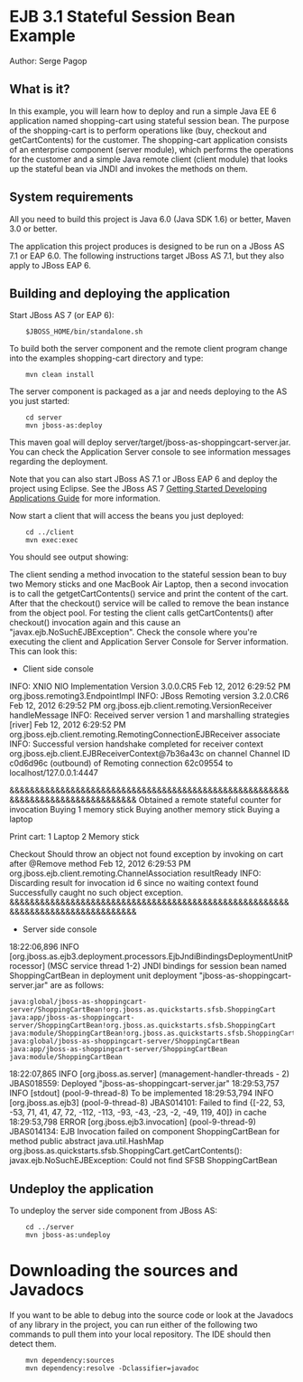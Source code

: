 EJB 3.1 Stateful Session Bean Example
=====================================

Author: Serge Pagop

What is it?
-----------

In this example, you will learn how to deploy and run a simple Java EE 6 application named shopping-cart using stateful session bean. The purpose of the shopping-cart is to perform operations like (buy, checkout and getCartContents) for the customer. 
The shopping-cart application consists of an enterprise component (server module), which performs the operations for the customer and a simple Java remote client (client module) that looks up the stateful bean via JNDI and invokes the methods on them.

System requirements
-------------------

All you need to build this project is Java 6.0 (Java SDK 1.6) or better, Maven 3.0 or better.

The application this project produces is designed to be run on a JBoss AS 7.1 or EAP 6.0.
The following instructions target JBoss AS 7.1, but they also apply to JBoss EAP 6.

Building and deploying the application
--------------------------------------

Start JBoss AS 7 (or EAP 6):

        $JBOSS_HOME/bin/standalone.sh

To build both the server component and the remote client program change into the examples shopping-cart directory and type:

        mvn clean install

The server component is packaged as a jar and needs deploying to the AS you just started:

        cd server
        mvn jboss-as:deploy

This maven goal will deploy server/target/jboss-as-shoppingcart-server.jar. You can check the Application Server console to see information messages regarding the deployment.

Note that you can also start JBoss AS 7.1 or JBoss EAP 6 and deploy the project using Eclipse. See the JBoss AS 7
<a href="https://docs.jboss.org/author/display/AS71/Getting+Started+Developing+Applications+Guide" title="Getting Started Developing Applications Guide">Getting Started Developing Applications Guide</a> 
for more information.

Now start a client that will access the beans you just deployed:

        cd ../client
        mvn exec:exec

You should see output showing:

The client sending a method invocation to the stateful session bean to buy two Memory sticks and one MacBook Air Laptop, then a second invocation is to call the getgetCartContents() service and print the content of the cart. After that the checkout() service will be called to remove the bean instance from the object pool. For testing the client calls getCartContents() after checkout() invocation again and this cause an "javax.ejb.NoSuchEJBException".
Check the console where you're executing the client and Application Server Console for Server information. This can look this:

- Client side console

INFO: XNIO NIO Implementation Version 3.0.0.CR5
Feb 12, 2012 6:29:52 PM org.jboss.remoting3.EndpointImpl <clinit>
INFO: JBoss Remoting version 3.2.0.CR6
Feb 12, 2012 6:29:52 PM org.jboss.ejb.client.remoting.VersionReceiver handleMessage
INFO: Received server version 1 and marshalling strategies [river]
Feb 12, 2012 6:29:52 PM org.jboss.ejb.client.remoting.RemotingConnectionEJBReceiver associate
INFO: Successful version handshake completed for receiver context org.jboss.ejb.client.EJBReceiverContext@7b36a43c on channel Channel ID c0d6d96c (outbound) of Remoting connection 62c09554 to localhost/127.0.0.1:4447

&&&&&&&&&&&&&&&&&&&&&&&&&&&&&&&&&&&&&&&&&&&&&&&&&&&&&&&&&&&&&&&&&&&&&&&&&&&&&&&&
Obtained a remote stateful counter for invocation
Buying 1 memory stick
Buying another memory stick
Buying a laptop

Print cart:
1     Laptop
2     Memory stick

Checkout
Should throw an object not found exception by invoking on cart after @Remove method
Feb 12, 2012 6:29:53 PM org.jboss.ejb.client.remoting.ChannelAssociation resultReady
INFO: Discarding result for invocation id 6 since no waiting context found
Successfully caught no such object exception.
&&&&&&&&&&&&&&&&&&&&&&&&&&&&&&&&&&&&&&&&&&&&&&&&&&&&&&&&&&&&&&&&&&&&&&&&&&&&&&&&


- Server side console

18:22:06,896 INFO  [org.jboss.as.ejb3.deployment.processors.EjbJndiBindingsDeploymentUnitProcessor] (MSC service thread 1-2) JNDI bindings for session bean named ShoppingCartBean in deployment unit deployment "jboss-as-shoppingcart-server.jar" are as follows:

	java:global/jboss-as-shoppingcart-server/ShoppingCartBean!org.jboss.as.quickstarts.sfsb.ShoppingCart
	java:app/jboss-as-shoppingcart-server/ShoppingCartBean!org.jboss.as.quickstarts.sfsb.ShoppingCart
	java:module/ShoppingCartBean!org.jboss.as.quickstarts.sfsb.ShoppingCart
	java:global/jboss-as-shoppingcart-server/ShoppingCartBean
	java:app/jboss-as-shoppingcart-server/ShoppingCartBean
	java:module/ShoppingCartBean

18:22:07,865 INFO  [org.jboss.as.server] (management-handler-threads - 2) JBAS018559: Deployed "jboss-as-shoppingcart-server.jar"
18:29:53,757 INFO  [stdout] (pool-9-thread-8) To be implemented
18:29:53,794 INFO  [org.jboss.as.ejb3] (pool-9-thread-8) JBAS014101: Failed to find {[-22, 53, -53, 71, 41, 47, 72, -112, -113, -93, -43, -23, -2, -49, 119, 40]} in cache
18:29:53,798 ERROR [org.jboss.ejb3.invocation] (pool-9-thread-9) JBAS014134: EJB Invocation failed on component ShoppingCartBean for method public abstract java.util.HashMap org.jboss.as.quickstarts.sfsb.ShoppingCart.getCartContents(): javax.ejb.NoSuchEJBException: Could not find SFSB ShoppingCartBean

Undeploy the application
------------------------

To undeploy the server side component from JBoss AS:

        cd ../server
        mvn jboss-as:undeploy

Downloading the sources and Javadocs
====================================

If you want to be able to debug into the source code or look at the Javadocs
of any library in the project, you can run either of the following two
commands to pull them into your local repository. The IDE should then detect
them.

        mvn dependency:sources
        mvn dependency:resolve -Dclassifier=javadoc


